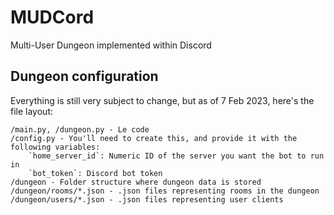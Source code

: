 # MUDCord

Multi-User Dungeon implemented within Discord

## Dungeon configuration

Everything is still very subject to change, but as of 7 Feb 2023, here's the file layout:

```
/main.py, /dungeon.py - Le code
/config.py - You'll need to create this, and provide it with the following variables:
	`home_server_id`: Numeric ID of the server you want the bot to run in
	`bot_token`: Discord bot token
/dungeon - Folder structure where dungeon data is stored
/dungeon/rooms/*.json - .json files representing rooms in the dungeon
/dungeon/users/*.json - .json files representing user clients
```